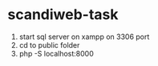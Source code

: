 # scandiweb-task

1. start sql server on xampp on 3306 port
2. cd to public folder
3. php -S localhost:8000
